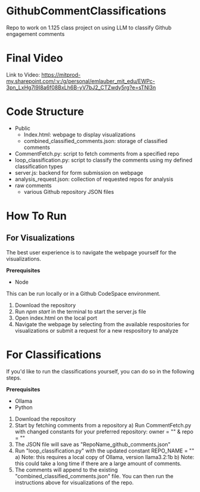 # GithubCommentClassifications
Repo to work on 1.125 class project on using LLM to classify Github engagement comments

# Final Video

Link to Video: https://mitprod-my.sharepoint.com/:v:/g/personal/emlauber_mit_edu/EWPc-3pn_LxHg7l9I8a6f08BxLh6B-yV7bJ2_CTZwdy5rg?e=sTNl3n 

# Code Structure 
- Public
    - Index.html: webpage to display visualizations 
    - combined_classified_comments.json: storage of classified comments 
- CommentFetch.py: script to fetch comments from a specified repo
- loop_classification.py: script to classify the comments using my defined classification types
- server.js: backend for form submission on webpage 
- analysis_request.json: collection of requested repos for analysis 
- raw comments 
    - various Github repository JSON files 

# How To Run
## For Visualizations 
The best user experience is to navigate the webpage yourself for the visualizations.

**Prerequisites**
- Node 

This can be run locally or in a Github CodeSpace environment. 

1) Download the repository 
2) Run *npm start* in the terminal to start the server.js file  
3) Open index.html on the local port 
4) Navigate the webpage by selecting from the available respositories for visualizations or submit a request for a new respository to analyze 

# For Classifications
If you'd like to run the classifications yourself, you can do so in the following steps. 

**Prerequisites**
- Ollama 
- Python

1) Download the repository 
2) Start by fetching comments from a repository
    a) Run CommentFetch.py with changed constants for your preferred repository: owner = "" & repo = ""
3) The JSON file will save as "RepoName_github_comments.json"
4) Run "loop_classification.py" with the updated constant REPO_NAME = ""
    a) Note: this requires a local copy of Ollama, version llama3.2:1b
    b) Note: this could take a long time if there are a large amount of comments.
5) The comments will append to the existing "combined_classified_comments.json" file. You can then run the instructions above for visualizations of the repo. 




